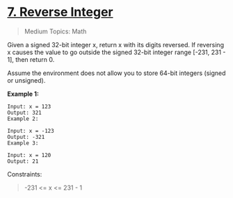 # [7. Reverse Integer](https://leetcode.com/problems/reverse-integer/description/)

> Medium Topics: Math

Given a signed 32-bit integer x, return x with its digits reversed. If reversing x causes the value to go outside the signed 32-bit integer range [-231, 231 - 1], then return 0.

Assume the environment does not allow you to store 64-bit integers (signed or unsigned).

**Example 1:**

```
Input: x = 123
Output: 321
Example 2:

Input: x = -123
Output: -321
Example 3:

Input: x = 120
Output: 21

```

Constraints:

> -231 <= x <= 231 - 1
